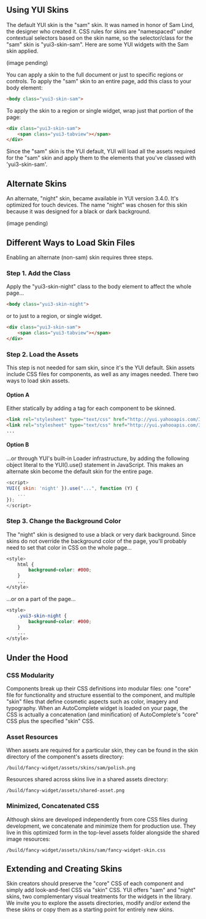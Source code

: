 ## Using YUI Skins
The default YUI skin is the "sam" skin. It was named in honor of Sam Lind, the designer who created it. CSS rules for skins are "namespaced" under contextual selectors based on the skin name, so the selector/class for the "sam" skin is "yui3-skin-sam". Here are some YUI widgets with the Sam skin applied. 

(image pending)

You can apply a skin to the full document or just to specific regions or controls. To apply the "sam" skin to an entire page, add this class to your body element:

```html
<body class="yui3-skin-sam">
```

To apply the skin to a region or single widget, wrap just that portion of the page:

```html
<div class="yui3-skin-sam">
    <span class="yui3-tabview"></span>
</div>
```

Since the "sam" skin is the YUI default, YUI will load all the assets required for the "sam" skin and apply them to the elements that you've classed with 'yui3-skin-sam'.

## Alternate Skins

An alternate, "night" skin, became available in YUI version 3.4.0. It's optimized for touch devices. The name "night" was chosen for this skin because it was designed for a black or dark background. 

(image pending)

## Different Ways to Load Skin Files

Enabling an alternate (non-sam) skin requires three steps.

### Step 1. Add the Class

Apply the "yui3-skin-night" class to the body element to affect the whole page...

```html
<body class="yui3-skin-night">
```

or to just to a region, or single widget.

```html
<div class="yui3-skin-sam">
    <span class="yui3-tabview"></span>
</div>
```

### Step 2. Load the Assets

This step is not needed for sam skin, since it's the YUI default. Skin assets include CSS files for components, as well as any images needed. There two ways to load skin assets.

#### Option A

Either statically by adding a <link> tag for each component to be skinned.

```html
<link rel="stylesheet" type="text/css" href="http://yui.yahooapis.com/3.17.2/build/tabview/assets/skins/night/tabview.css">
<link rel="stylesheet" type="text/css" href="http://yui.yahooapis.com/3.17.2/build/datatable/assets/skins/night/datatable.css">
...
```

#### Option B

...or through YUI's built-in Loader infrastructure, by adding the following object literal to the YUI().use() statement in JavaScript. This makes an alternate skin become the default skin for the entire page.

```javascript
<script>
YUI({ skin: 'night' }).use("...", function (Y) {
    ...
});
</script>
```

### Step 3. Change the Background Color

The "night" skin is designed to use a black or very dark background. Since skins do not override the background color of the page, you'll probably need to set that color in CSS on the whole page...

```css
<style>
    html {
        background-color: #000;
    }
    ...
</style>
```

...or on a part of the page...

```css
<style>
    .yui3-skin-night {
        background-color: #000;
    }
    ...
</style>
```

## Under the Hood

### CSS Modularity

Components break up their CSS definitions into modular files: one "core" file for functionality and structure essential to the component, and multiple "skin" files that define cosmetic aspects such as color, imagery and typography. When an AutoComplete widget is loaded on your page, the CSS is actually a concatenation (and minification) of AutoComplete's "core" CSS plus the specified "skin" CSS.

### Asset Resources

When assets are required for a particular skin, they can be found in the skin directory of the component's assets directory:

```
/build/fancy-widget/assets/skins/sam/polish.png
```

Resources shared across skins live in a shared assets directory:

```
/build/fancy-widget/assets/shared-asset.png
```

### Minimized, Concatenated CSS

Although skins are developed independently from core CSS files during development, we concatenate and minimize them for production use. They live in this optimized form in the top-level assets folder alongside the shared image resources:

```
/build/fancy-widget/assets/skins/sam/fancy-widget-skin.css
```

## Extending and Creating Skins

Skin creators should preserve the "core" CSS of each component and simply add look-and-feel CSS via "skin" CSS. YUI offers "sam" and "night" skins, two complementary visual treatments for the widgets in the library. We invite you to explore the assets directories, modify and/or extend the these skins or copy them as a starting point for entirely new skins.